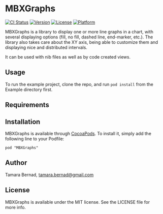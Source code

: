 # MBXGraphs

[![CI Status](http://img.shields.io/travis/tamarabernad/MBXGraphs.svg?style=flat)](https://travis-ci.org/tamarabernad/MBXGraphs)
[![Version](https://img.shields.io/cocoapods/v/MBXGraphs.svg?style=flat)](http://cocoadocs.org/docsets/MBXGraphs)
[![License](https://img.shields.io/cocoapods/l/MBXGraphs.svg?style=flat)](http://cocoadocs.org/docsets/MBXGraphs)
[![Platform](https://img.shields.io/cocoapods/p/MBXGraphs.svg?style=flat)](http://cocoadocs.org/docsets/MBXGraphs)

MBXGraphs is a library to display one or more line graphs in a chart, with several displaying options (fill, no fill, dashed line, end-marker, etc.). The library also takes care about the XY axis, being able to customize them and displaying nice and distributed intervals.

It can be used with nib files as well as by code created views.

## Usage

To run the example project, clone the repo, and run `pod install` from the Example directory first.

## Requirements

## Installation

MBXGraphs is available through [CocoaPods](http://cocoapods.org). To install
it, simply add the following line to your Podfile:

    pod "MBXGraphs"

## Author

Tamara Bernad, tamara.bernad@gmail.com

## License

MBXGraphs is available under the MIT license. See the LICENSE file for more info.


